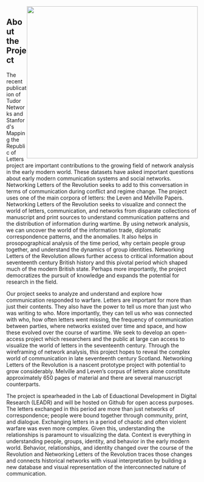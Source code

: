 <div style= "float: right">
<img src="data/A_new_map_of_Scotland_with_the_roads_(8643653080) (1).jpg" width=450 height=400>
</div>

## About the Project
The recent publication of Tudor Networks and Stanford's Mapping the Republic of Letters project are important contributions to the growing field of network analysis in the early modern world. These datasets have asked important questions about early modern communication systems and social networks. Networking Letters of the Revolution seeks to add to this conversation in terms of communication during conflict and regime change. The project uses one of the main corpora of letters: the Leven and Melville Papers. Networking Letters of the Revolution seeks to visualize and connect the world of letters, communication, and networks from disparate collections of manuscript and print sources to understand communication patterns and the distribution of information during wartime. By using network analysis, we can uncover the world of the information trade, diplomatic correspondence patterns, and the anomalies. It also helps in prosopographical analysis of the time period, why certain people group together, and understand the dynamics of group identities. Networking Letters of the Revolution allows further access to critical information about seventeenth century British history and this pivotal period which shaped much of the modern British state. Perhaps more importantly, the project democratizes the pursuit of knowledge and expands the potential for research in the field.

Our project seeks to analyze and understand and explore how communication responded to warfare. Letters are important for more than just their contents. They also have the power to tell us more than just who was writing to who. More importantly, they can tell us who was connected with who, how often letters went missing, the frequency of communication between parties, where networks existed over time and space, and how these evolved over the course of wartime. We seek to develop an open-access project which researchers and the public at large can access to visualize the world of letters in the seventeenth century. Through the wireframing of network analysis, this project hopes to reveal the complex world of communication in late seventeenth century Scotland. Networking Letters of the Revolution is a nascent prototype project with potential to grow considerably. Melville and Leven’s corpus of letters alone constitute approximately 650 pages of material and there are several manuscript counterparts.

The project is spearheaded in the Lab of Eduactional Development in Digital Research (LEADR) and will be hosted on Github for open access purposes. The letters exchanged in this period are more than just networks of correspondence; people were bound together through community, print, and dialogue. Exchanging letters in a period of chaotic and often violent warfare was even more complex. Given this, understanding the relationships is paramount to visualizing the data. Context is everything in understanding people, groups, identity, and behavior in the early modern world. Behavior, relationships, and identity changed over the course of the Revolution and Networking Letters of the Revolution traces those changes and connects historical networks with visual interpretation by building a new database and visual representation of the interconnected nature of communication.
